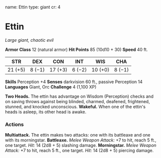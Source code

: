 name: Ettin
type: giant
cr: 4

# Ettin
_Large giant, chaotic evil_

**Armor Class** 12 (natural armor)
**Hit Points** 85 (10d10 + 30)
**Speed** 40 ft.

| STR     | DEX     | CON     | INT     | WIS     | CHA     |
|---------|---------|---------|---------|---------|---------|
| 21 (+5) | 8 (−1) | 17 (+3) | 6 (−2) | 10 (+0) | 8 (−1) |

**Skills** Perception +4
**Senses** darkvision 60 ft., passive Perception 14
**Languages** Giant, Orc
**Challenge** 4 (1,100 XP)

**Two Heads.** The ettin has advantage on Wisdom (Perception) checks and on saving throws against being blinded, charmed, deafened, frightened, stunned, and knocked unconscious.
**Wakeful.** When one of the ettin's heads is asleep, its other head is awake.

### Actions
**Multiattack.** The ettin makes two attacks: one with its battleaxe and one with its morningstar.
**Battleaxe.** _Melee Weapon Attack:_ +7 to hit, reach 5 ft., one target. _Hit:_ 14 (2d8 + 5) slashing damage.
**Morningstar.** _Melee Weapon Attack:_ +7 to hit, reach 5 ft., one target. _Hit:_ 14 (2d8 + 5) piercing damage.
